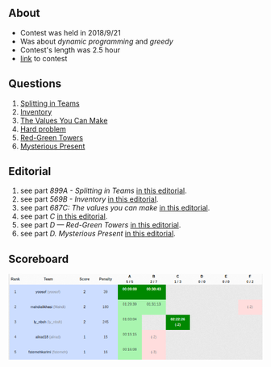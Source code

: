 ## About
* Contest was held in 2018/9/21
* Was about *dynamic programming* and *greedy*
* Contest's length was 2.5 hour
* [link](https://vjudge.net/contest/255773) to contest

## Questions
1. [Splitting in Teams](http://codeforces.com/problemset/problem/899/A)
2. [Inventory](http://codeforces.com/problemset/problem/569/B)
3. [The Values You Can Make](http://codeforces.com/problemset/problem/687/C)
4. [Hard problem](http://codeforces.com/problemset/problem/706/C)
5. [Red-Green Towers](http://codeforces.com/problemset/problem/478/D)
6. [Mysterious Present](http://codeforces.com/problemset/problem/4/D)

## Editorial
1. see part *899A - Splitting in Teams* [in this editorial](http://codeforces.com/blog/entry/56392).
2. see part *569B - Inventory* [in this editorial](http://codeforces.com/blog/entry/19705).
3. see part *687C: The values you can make* [in this editorial](http://codeforces.com/blog/entry/45770).
4. see part *C* [in this editorial](http://codeforces.com/blog/entry/46510).
4. see part *D — Red-Green Towers* [in this editorial](https://codeforces.com/blog/entry/18619).
1. see part *D. Mysterious Present* [in this editorial](http://codeforces.com/blog/entry/178).

## Scoreboard
![Alt text](scoreboard.png "Title")
